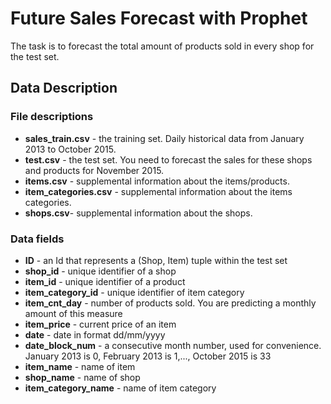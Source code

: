 # Future Sales Forecast with Prophet
The task is to forecast the total amount of products sold in every shop for the test set.

## Data Description

### File descriptions
* **sales_train.csv** - the training set. Daily historical data from January 2013 to October 2015.
* **test.csv** - the test set. You need to forecast the sales for these shops and products for November 2015.
* **items.csv** - supplemental information about the items/products.
* **item_categories.csv**  - supplemental information about the items categories.
* **shops.csv**- supplemental information about the shops.

### Data fields
* **ID** - an Id that represents a (Shop, Item) tuple within the test set
* **shop_id** - unique identifier of a shop
* **item_id** - unique identifier of a product
* **item_category_id** - unique identifier of item category
* **item_cnt_day** - number of products sold. You are predicting a monthly amount of this measure
* **item_price** - current price of an item
* **date** - date in format dd/mm/yyyy
* **date_block_num** - a consecutive month number, used for convenience. January 2013 is 0, February 2013 is 1,..., October 2015 is 33
* **item_name** - name of item
* **shop_name** - name of shop
* **item_category_name** - name of item category